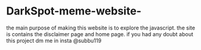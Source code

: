 # DarkSpot-meme-website-


the main purpose of making this website is to explore the javascript.
the site is  contains the disclaimer page and home page.
if you had any doubt about this project dm me in insta @subbu119

